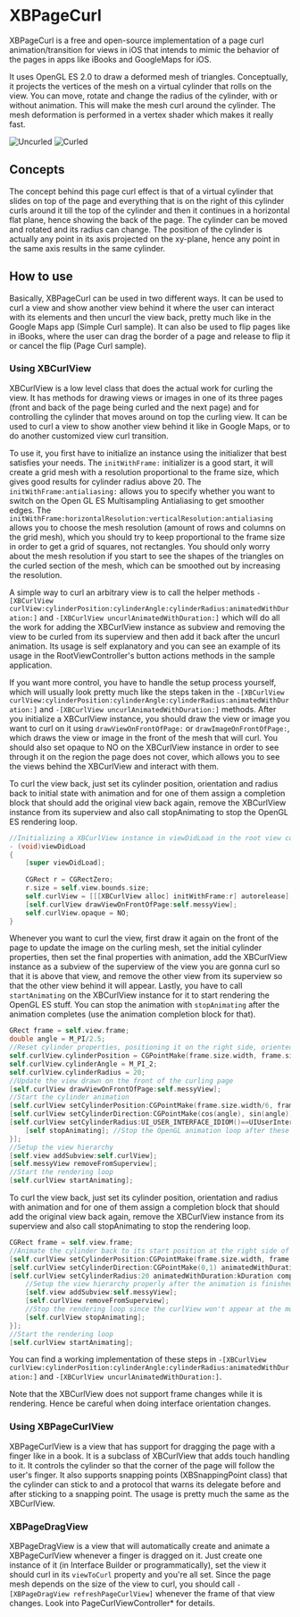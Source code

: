 # XBPageCurl

XBPageCurl is a free and open-source implementation of a page curl animation/transition for views in iOS that intends to mimic the behavior of the pages in apps like iBooks and GoogleMaps for iOS.

It uses OpenGL ES 2.0 to draw a deformed mesh of triangles. Conceptually, it projects the vertices of the mesh on a virtual cylinder that rolls on the view. You can move, rotate and change the radius of the cylinder, with or without animation. This will make the mesh curl around the cylinder. The mesh deformation is performed in a vertex shader which makes it really fast.

![Uncurled](http://xissburg.com/images/XBPageCurlMap.png)  ![Curled](http://xissburg.com/images/XBPageCurlMapCurled.png)

## Concepts

The concept behind this page curl effect is that of a virtual cylinder that slides on top of the page and everything that is on the right of this cylinder curls around it till the top of the cylinder and then it continues in a horizontal flat plane, hence showing the back of the page. The cylinder can be moved and rotated and its radius can change. The position of the cylinder is actually any point in its axis projected on the xy-plane, hence any point in the same axis results in the same cylinder.

## How to use

Basically, XBPageCurl can be used in two different ways. It can be used to curl a view and show another view behind it where the user can interact with its elements and then uncurl the view back, pretty much like in the Google Maps app (Simple Curl sample). It can also be used to flip pages like in iBooks, where the user can drag the border of a page and release to flip it or cancel the flip (Page Curl sample).

### Using XBCurlView

XBCurlView is a low level class that does the actual work for curling the view. It has methods for drawing views or images in one of its three pages (front and back of the page being curled and the next page) and for controlling the cylinder that moves around on top the curling view. It can be used to curl a view to show another view behind it like in Google Maps, or to do another customized view curl transition.

To use it, you first have to initialize an instance using the initializer that best satisfies your needs. The `initWithFrame:` initializer is a good start, it will create a grid mesh with a resolution proportional to the frame size, which gives good results for cylinder radius above 20. The `initWithFrame:antialiasing:` allows you to specify whether you want to switch on the Open GL ES Multisampling Antialiasing to get smoother edges. The `initWithFrame:horizontalResolution:verticalResolution:antialiasing` allows you to choose the mesh resolution (amount of rows and columns on the grid mesh), which you should try to keep proportional to the frame size in order to get a grid of squares, not rectangles. You should only worry about the mesh resolution if you start to see the shapes of the triangles on the curled section of the mesh, which can be smoothed out by increasing the resolution.

A simple way to curl an arbitrary view is to call the helper methods `-[XBCurlView curlView:cylinderPosition:cylinderAngle:cylinderRadius:animatedWithDuration:]` and `-[XBCurlView uncurlAnimatedWithDuration:]` which will do all the work for adding the XBCurlView instance as subview and removing the view to be curled from its superview and then add it back after the uncurl animation. Its usage is self explanatory and you can see an example of its usage in the RootViewController's button actions methods in the sample application.

If you want more control, you have to handle the setup process yourself, which will usually look pretty much like the steps taken in the `-[XBCurlView curlView:cylinderPosition:cylinderAngle:cylinderRadius:animatedWithDuration:]` and `-[XBCurlView uncurlAnimatedWithDuration:]` methods. After you initialize a XBCurlView instance, you should draw the view or image you want to curl on it using `drawViewOnFrontOfPage:` or `drawImageOnFrontOfPage:`, which draws the view or image in the front of the mesh that will curl. You should also set opaque to NO on the XBCurlView instance in order to see through it on the region the page does not cover, which allows you to see the views behind the XBCurlView and interact with them. 

To curl the view back, just set its cylinder position, orientation and radius back to initial state with animation and for one of them assign a completion block that should add the original view back again, remove the XBCurlView instance from its superview and also call stopAnimating to stop the OpenGL ES rendering loop.

```objective-c
//Initializing a XBCurlView instance in viewDidLoad in the root view controller
- (void)viewDidLoad
{
    [super viewDidLoad];
        
    CGRect r = CGRectZero;
    r.size = self.view.bounds.size;
    self.curlView = [[[XBCurlView alloc] initWithFrame:r] autorelease];
    [self.curlView drawViewOnFrontOfPage:self.messyView];
    self.curlView.opaque = NO;
}
```

Whenever you want to curl the view, first draw it again on the front of the page to update the image on the curling mesh,  set the initial cylinder properties, then set the final properties with animation, add the XBCurlView instance as a subview of the superview of the view you are gonna curl so that it is above that view, and remove the other view from its superview so that the other view behind it will appear. Lastly, you have to call `startAnimating` on the XBCurlView instance for it to start rendering the OpenGL ES stuff. You can stop the animation with `stopAnimating` after the animation completes (use the animation completion block for that).

```objective-c
GRect frame = self.view.frame;
double angle = M_PI/2.5;
//Reset cylinder properties, positioning it on the right side, oriented vertically
self.curlView.cylinderPosition = CGPointMake(frame.size.width, frame.size.height/2);
self.curlView.cylinderAngle = M_PI_2;
self.curlView.cylinderRadius = 20;
//Update the view drawn on the front of the curling page
[self.curlView drawViewOnFrontOfPage:self.messyView];
//Start the cylinder animation
[self.curlView setCylinderPosition:CGPointMake(frame.size.width/6, frame.size.height/2) animatedWithDuration:kDuration];
[self.curlView setCylinderDirection:CGPointMake(cos(angle), sin(angle)) animatedWithDuration:kDuration];
[self.curlView setCylinderRadius:UI_USER_INTERFACE_IDIOM()==UIUserInterfaceIdiomPad? 160: 70 animatedWithDuration:kDuration completion:^{
    [self stopAnimating]; //Stop the OpenGL animation loop after these animations are finished
}];
//Setup the view hierarchy
[self.view addSubview:self.curlView];
[self.messyView removeFromSuperview];
//Start the rendering loop
[self.curlView startAnimating];
```

To curl the view back, just set its cylinder position, orientation and radius with animation and for one of them assign a completion block that should add the original view back again, remove the XBCurlView instance from its superview and also call stopAnimating to stop the rendering loop. 

```objective-c
CGRect frame = self.view.frame;
//Animate the cylinder back to its start position at the right side of the screen, oriented vertically
[self.curlView setCylinderPosition:CGPointMake(frame.size.width, frame.size.height/2) animatedWithDuration:kDuration];
[self.curlView setCylinderDirection:CGPointMake(0,1) animatedWithDuration:kDuration];
[self.curlView setCylinderRadius:20 animatedWithDuration:kDuration completion:^(void) {
    //Setup the view hierarchy properly after the animation is finished
    [self.view addSubview:self.messyView];
    [self.curlView removeFromSuperview];
    //Stop the rendering loop since the curlView won't appear at the moment
    [self.curlView stopAnimating];
}];
//Start the rendering loop
[self.curlView startAnimating];
```
You can find a working implementation of these steps in `-[XBCurlView curlView:cylinderPosition:cylinderAngle:cylinderRadius:animatedWithDuration:]` and `-[XBCurlView uncurlAnimatedWithDuration:]`.

Note that the XBCurlView does not support frame changes while it is rendering. Hence be careful when doing interface orientation changes.

### Using XBPageCurlView

XBPageCurlView is a view that has support for dragging the page with a finger like in a book. It is a subclass of XBCurlView that adds touch handling to it. It controls the cylinder so that the corner of the page will follow the user's finger. It also supports snapping points (XBSnappingPoint class) that the cylinder can stick to and a protocol that warns its delegate before and after sticking to a snapping point. The usage is pretty much the same as the XBCurlView.

### XBPageDragView

XBPageDragView is a view that will automatically create and animate a XBPageCurlView whenever a finger is dragged on it. Just create one instance of it (in Interface Builder or programmatically), set the view it should curl in its `viewToCurl` property and you're all set. Since the page mesh depends on the size of the view to curl, you should call `-[XBPageDragView refreshPageCurlView]` whenever the frame of that view changes. Look into PageCurlViewController* for details.
